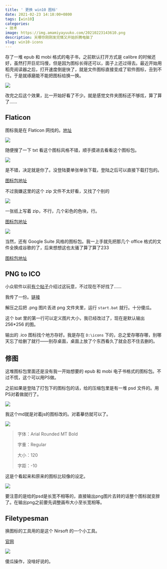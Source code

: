 ```yaml
---
title: ' 更换 win10 图标'
date: 2021-02-23 14:18:00+0800
tags: [win10]
categories:
- 技术
image: https://img.amamiyayuuko.com/20210223143610.png
description: 天哪你刚刚发完情又开始折腾电脑了
slug: win10-icons
---
```


存了一堆 epub 和 mobi 格式的电子书，之前默认打开方式是 calibre 的时候还好，虽然打开巨尼玛慢，但是因为图标长得还可以，面子上还过得去。最近开始用稻壳阅读器之后，打开速度倒是快了，就是文件图标直接变成了软件图标，丑到不行。于是就琢磨能不能把图标给换一换。

![](https://img.amamiyayuuko.com/20210223135239.png)

改完之后这个效果，比一开始好看了不少。就是感觉文件夹图标还不够炫，算了算了……

## Flaticon

图标我是在 Flaticon 网找的。[地址](https://www.flaticon.com/)

![](https://img.amamiyayuuko.com/20210223135551.png)

随便搜了一下 txt 看这个图标风格不错，顺手摸进去看看这个图标包。

![](https://img.amamiyayuuko.com/20210223135616.png)

是不错，决定就是你了。没登陆要单张单张下载，登陆之后可以直接下载打包的。

[图标包地址](https://www.flaticon.com/packs/files-8)

不过我嫌这里的这个 zip 文件不太好看，又找了个别的

![](https://img.amamiyayuuko.com/20210223140035.ico)

一张纸上写着 zip，不行，几个彩色的色块，行。

[图标包地址](https://www.flaticon.com/packs/file-and-document-31)

![](https://img.amamiyayuuko.com/20210223140341.png)

当然，还有 Google Suite 风格的图标包。我一上手就先把那几个 office 格式的文件全换成谷歌的了，后来想想这也太骚了算了算了233

[图标包地址](https://www.flaticon.com/packs/google-suite-18)

## PNG to ICO

小众软件以前[有个帖子](https://www.appinn.com/png-to-ico/)介绍过这玩意，不过现在不好找了……

我传了一份。[链接](https://github.com/yuukoamamiya/Tools/blob/master/png%20%E6%89%B9%E9%87%8F%E8%BD%AC%20ico.7z)

解压之后把 .png 图片丢进 png 文件夹里，运行 `start.bat` 就行。十分傻瓜。

这个 bat 里的第一行可以定义图片大小，我已经改过了，现在是默认输出 256*256 的图。

输出的 .ico 图标找个地方存好。我是存在 `D:\icons` 下的，总之爱存哪存哪，别哪天忘了给删了就行——别存桌面，桌面上放了个东西看久了就会忍不住去删的。

## 修图

这堆图标包里面还是没有我一开始想要的 epub 和 mobi 电子书格式的图标包。不过不慌，这个可以用PS做。

之前如果是登陆了打包下的图标包的话，给的压缩包里是有一堆 psd 文件的。用PS对着做就行了。

![](https://img.amamiyayuuko.com/20210224151809.ico)

我这个md就是对着js的图标改的。对着摹仿就可以了。

![](https://img.amamiyayuuko.com/20210224151649.png)

> 字体：Arial Rounded MT Bold
>
> 字重：Regular
>
> 大小：120
>
> 字距：-10

这是个看起来和原来的图标比较像的设定。

![](https://img.amamiyayuuko.com/20210224151707.png)

要注意的是给的psd是长宽不相等的，直接输出png图片去转的话整个图标就变胖了。在输出png之前要先调整画布大小至长宽相等。

## Filetypesman

换图标的工具用的是这个 Nirsoft 的一个小工具。

[官网](https://www.nirsoft.net/utils/file_types_manager.html)

![](https://img.amamiyayuuko.com/20210223142423.png)

傻瓜操作，没啥好说的。